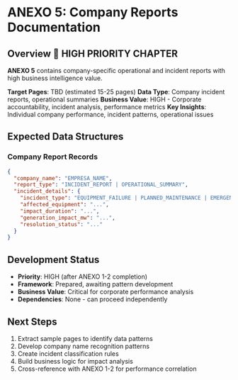 # ANEXO 5: Company Reports Documentation

## Overview 🎯 **HIGH PRIORITY CHAPTER**

**ANEXO 5** contains company-specific operational and incident reports with high business intelligence value.

**Target Pages**: TBD (estimated 15-25 pages)
**Data Type**: Company incident reports, operational summaries
**Business Value**: HIGH - Corporate accountability, incident analysis, performance metrics
**Key Insights**: Individual company performance, incident patterns, operational issues

## Expected Data Structures

### Company Report Records
```json
{
  "company_name": "EMPRESA_NAME",
  "report_type": "INCIDENT_REPORT | OPERATIONAL_SUMMARY",
  "incident_details": {
    "incident_type": "EQUIPMENT_FAILURE | PLANNED_MAINTENANCE | EMERGENCY",
    "affected_equipment": "...",
    "impact_duration": "...",
    "generation_impact_mw": "...",
    "resolution_status": "..."
  }
}
```

## Development Status
- **Priority**: HIGH (after ANEXO 1-2 completion)
- **Framework**: Prepared, awaiting pattern development
- **Business Value**: Critical for corporate performance analysis
- **Dependencies**: None - can proceed independently

## Next Steps
1. Extract sample pages to identify data patterns
2. Develop company name recognition patterns
3. Create incident classification rules
4. Build business logic for impact analysis
5. Cross-reference with ANEXO 1-2 for performance correlation